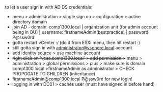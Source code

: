 to let a user sign in with AD DS credentials:

- menu > administration > single sign on > configuration > active directory domain
- join AD - domain: comp1300.local | organization unit (for admin account being in OU) | username: firstnameAdmin(bestpractice) | password: P@ssw0rd
- gotta restart vCenter :/ (do it from ESXi menu, then hit restart :)
- still gotta sign in with administrator@vsphere.local account
- add identity source > use machine account
- ~~right click on 'vcsa.comp1300.local' > add permission >~~ menu > administration > global permissions > plus > make sure is domain comp1300.local >firstnameAdmin as administrator > CHECK PROPOGATE TO CHILDREN (inheritance)
- firstnameAdmin@comp1300.local P@ssw0rd for new login!
- logging in with DC01 > caches user (must have signed in before hand)